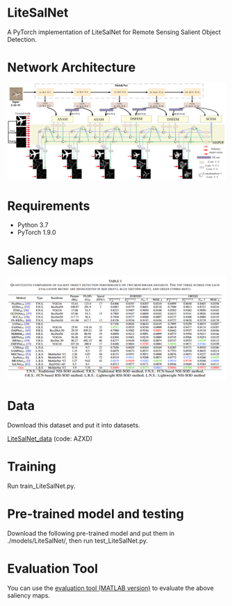 # LiteSalNet
A PyTorch implementation of LiteSalNet for Remote Sensing Salient Object Detection.

# Network Architecture
![LiteSalNet Architecture](https://github.com/ai-kunkun/LiteSalNet/blob/main/image/LiteSalNet.png)

# Requirements
- Python 3.7
- PyTorch 1.9.0

# Saliency maps
![LiteSalNet Architecture](https://github.com/ai-kunkun/LiteSalNet/blob/main/image/table.png)

# Data
Download this dataset and put it into datasets.

[LiteSalNet_data](https://pan.baidu.com/s/1JXwvfIvSVv0lXrDaNwxXuQ?pwd=AZXD) (code: AZXD) 
# Training
Run train_LiteSalNet.py.

# Pre-trained model and testing
Download the following pre-trained model and put them in ./models/LiteSalNet/, then run test_LiteSalNet.py. 

# Evaluation Tool
You can use the [evaluation tool (MATLAB version)](https://github.com/MathLee/MatlabEvaluationTools) to evaluate the above saliency maps.
